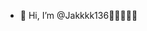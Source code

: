 - 👋 Hi, I’m @Jakkkk136👋👋👋👋👋

<!---
Jakkkk136/Jakkkk136 is a ✨ special ✨ repository because its `README.md` (this file) appears on your GitHub profile.
You can click the Preview link to take a look at your changes.
--->
